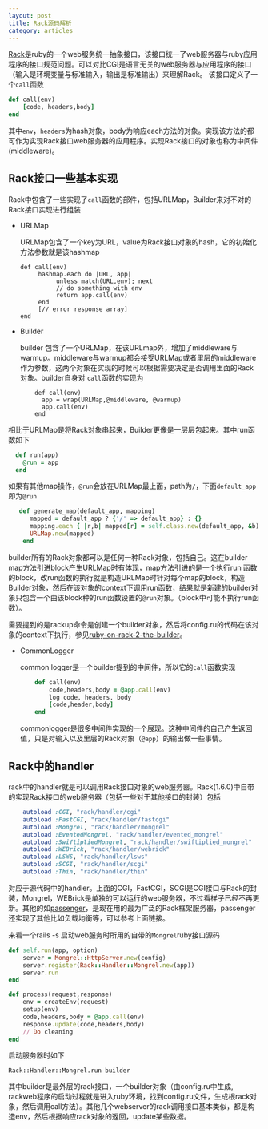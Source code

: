 ```yaml
---
layout: post
title: Rack源码解析
category: articles
---
```


[Rack](https://github.com/rack/rack)是ruby的一个web服务统一抽象接口，该接口统一了web服务器与ruby应用程序的接口规范问题。可以对比CGI是语言无关的web服务器与应用程序的接口（输入是环境变量与标准输入，输出是标准输出）来理解Rack。 该接口定义了一个`call`函数

```ruby
def call(env)
	[code, headers,body]
end
```

其中`env`，`headers`为hash对象，body为响应each方法的对象。实现该方法的都可作为实现Rack接口web服务器的应用程序。实现Rack接口的对象也称为中间件(middleware)。

## Rack接口一些基本实现

Rack中包含了一些实现了`call`函数的部件，包括URLMap，Builder来对不对的Rack接口实现进行组装

* URLMap

  URLMap包含了一个key为URL，value为Rack接口对象的hash，它的初始化方法参数就是该hashmap
  
  ```
  def call(env)
  	   hashmap.each do |URL, app|
  	   		unless match(URL,env); next
  	   		// do something with env
  	   		return app.call(env)
  	   end
  	   [// error response array]
  end
  ```
  	
* Builder

  builder 包含了一个URLMap，在该URLmap外，增加了middleware与warmup。middleware与warmup都会接受URLMap或者里层的middleware作为参数，这两个对象在实现的时候可以根据需要决定是否调用里面的Rack对象。builder自身对 `call`函数的实现为
  
  ```
	  def call(env)
	  	app = wrap(URLMap,@middleware, @warmup)
	  	app.call(env)
	  end
  ```
  
相比于URLMap是将Rack对象串起来，Builder更像是一层层包起来。其中run函数如下

```ruby
  def run(app)
    @run = app
  end
```

如果有其他map操作，`@run`会放在URLMap最上面，path为`/`，下面`default_app`即为`@run`

```ruby
   def generate_map(default_app, mapping)
      mapped = default_app ? {'/' => default_app} : {}
      mapping.each { |r,b| mapped[r] = self.class.new(default_app, &b).to_app }
      URLMap.new(mapped)
    end
```

builder所有的Rack对象都可以是任何一种Rack对象，包括自己。这在builder map方法引进block产生URLMap时有体现，map方法引进的是一个执行run 函数的block，改run函数的执行就是构造URLMap时针对每个map的block，构造Builder对象，然后在该对象的context下调用run函数，结果就是新建的builder对象只包含一个由该block种的run函数设置的`@run`对象。（block中可能不执行run函数）。

需要提到的是rackup命令是创建一个builder对象，然后将config.ru的代码在该对象的context下执行，参见[ruby-on-rack-2-the-builder](http://m.onkey.org/ruby-on-rack-2-the-builder)。

* CommonLogger

	common logger是一个builder提到的中间件，所以它的`call`函数实现
	
	```ruby
		def call(env)
			code,headers,body = @app.call(env)
			log code, headers, body
			[code,header,body]
		end
	```
  
  commonlogger是很多中间件实现的一个展现。这种中间件的自己产生返回值，只是对输入以及里层的Rack对象（`@app`）的输出做一些事情。
  
  
## Rack中的handler

rack中的handler就是可以调用Rack接口对象的web服务器。Rack(1.6.0)中自带的实现Rack接口的web服务器（包括一些对于其他接口的封装）包括

```ruby
    autoload :CGI, "rack/handler/cgi"
    autoload :FastCGI, "rack/handler/fastcgi"
    autoload :Mongrel, "rack/handler/mongrel"
    autoload :EventedMongrel, "rack/handler/evented_mongrel"
    autoload :SwiftipliedMongrel, "rack/handler/swiftiplied_mongrel"
    autoload :WEBrick, "rack/handler/webrick"
    autoload :LSWS, "rack/handler/lsws"
    autoload :SCGI, "rack/handler/scgi"
    autoload :Thin, "rack/handler/thin"
```
对应于源代码中的handler。上面的CGI，FastCGI，SCGI是CGI接口与Rack的封装，Mongrel，WEBrick是单独的可以运行的web服务器，不过看样子已经不再更新。其他的如[passenger](https://www.phusionpassenger.com/documentation/Design%20and%20Architecture.html)，是现在用的最为广泛的Rack框架服务器，passenger还实现了其他比如负载均衡等，可以参考上面链接。

来看一个rails -s 启动web服务时所用的自带的`Mongrel`ruby接口源码

```ruby
def self.run(app, option)
	server = Mongrel::HttpServer.new(config)
	server.register(Rack::Handler::Mongrel.new(app))
	server.run
end

def process(request,response)
	env = createEnv(request)
	setup(env)
	code,headers,body = @app.call(env)
	response.update(code,headers,body)
	// Do cleaning
end
```

启动服务器时如下

```
Rack::Handler::Mongrel.run builder
```
其中builder是最外层的rack接口，一个builder对象（由config.ru中生成, rackweb程序的启动过程就是进入ruby环境，找到config.ru文件，生成根rack对象，然后调用call方法）。其他几个webserver的rack调用接口基本类似，都是构造env，然后根据响应rack对象的返回，update某些数据。


  

